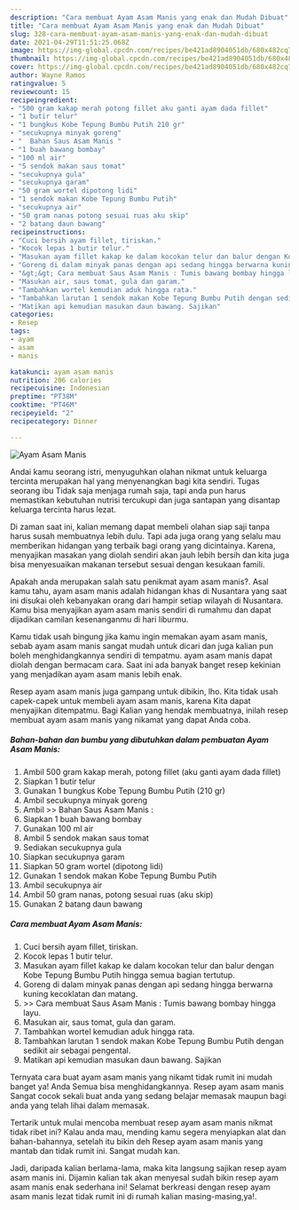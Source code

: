 ```yaml
---
description: "Cara membuat Ayam Asam Manis yang enak dan Mudah Dibuat"
title: "Cara membuat Ayam Asam Manis yang enak dan Mudah Dibuat"
slug: 328-cara-membuat-ayam-asam-manis-yang-enak-dan-mudah-dibuat
date: 2021-04-29T11:51:25.068Z
image: https://img-global.cpcdn.com/recipes/be421ad8904051db/680x482cq70/ayam-asam-manis-foto-resep-utama.jpg
thumbnail: https://img-global.cpcdn.com/recipes/be421ad8904051db/680x482cq70/ayam-asam-manis-foto-resep-utama.jpg
cover: https://img-global.cpcdn.com/recipes/be421ad8904051db/680x482cq70/ayam-asam-manis-foto-resep-utama.jpg
author: Wayne Ramos
ratingvalue: 5
reviewcount: 15
recipeingredient:
- "500 gram kakap merah potong fillet aku ganti ayam dada fillet"
- "1 butir telur"
- "1 bungkus Kobe Tepung Bumbu Putih 210 gr"
- "secukupnya minyak goreng"
- "  Bahan Saus Asam Manis "
- "1 buah bawang bombay"
- "100 ml air"
- "5 sendok makan saus tomat"
- "secukupnya gula"
- "secukupnya garam"
- "50 gram wortel dipotong lidi"
- "1 sendok makan Kobe Tepung Bumbu Putih"
- "secukupnya air"
- "50 gram nanas potong sesuai ruas aku skip"
- "2 batang daun bawang"
recipeinstructions:
- "Cuci bersih ayam fillet, tiriskan."
- "Kocok lepas 1 butir telur."
- "Masukan ayam fillet kakap ke dalam kocokan telur dan balur dengan Kobe Tepung Bumbu Putih hingga semua bagian tertutup."
- "Goreng di dalam minyak panas dengan api sedang hingga berwarna kuning kecoklatan dan matang."
- "&gt;&gt; Cara membuat Saus Asam Manis : Tumis bawang bombay hingga layu."
- "Masukan air, saus tomat, gula dan garam."
- "Tambahkan wortel kemudian aduk hingga rata."
- "Tambahkan larutan 1 sendok makan Kobe Tepung Bumbu Putih dengan sedikit air sebagai pengental."
- "Matikan api kemudian masukan daun bawang. Sajikan"
categories:
- Resep
tags:
- ayam
- asam
- manis

katakunci: ayam asam manis 
nutrition: 206 calories
recipecuisine: Indonesian
preptime: "PT38M"
cooktime: "PT46M"
recipeyield: "2"
recipecategory: Dinner

---
```



![Ayam Asam Manis](https://img-global.cpcdn.com/recipes/be421ad8904051db/680x482cq70/ayam-asam-manis-foto-resep-utama.jpg)

Andai kamu seorang istri, menyuguhkan olahan nikmat untuk keluarga tercinta merupakan hal yang menyenangkan bagi kita sendiri. Tugas seorang ibu Tidak saja menjaga rumah saja, tapi anda pun harus memastikan kebutuhan nutrisi tercukupi dan juga santapan yang disantap keluarga tercinta harus lezat.

Di zaman  saat ini, kalian memang dapat membeli olahan siap saji tanpa harus susah membuatnya lebih dulu. Tapi ada juga orang yang selalu mau memberikan hidangan yang terbaik bagi orang yang dicintainya. Karena, menyajikan masakan yang diolah sendiri akan jauh lebih bersih dan kita juga bisa menyesuaikan makanan tersebut sesuai dengan kesukaan famili. 



Apakah anda merupakan salah satu penikmat ayam asam manis?. Asal kamu tahu, ayam asam manis adalah hidangan khas di Nusantara yang saat ini disukai oleh kebanyakan orang dari hampir setiap wilayah di Nusantara. Kamu bisa menyajikan ayam asam manis sendiri di rumahmu dan dapat dijadikan camilan kesenanganmu di hari liburmu.

Kamu tidak usah bingung jika kamu ingin memakan ayam asam manis, sebab ayam asam manis sangat mudah untuk dicari dan juga kalian pun boleh menghidangkannya sendiri di tempatmu. ayam asam manis dapat diolah dengan bermacam cara. Saat ini ada banyak banget resep kekinian yang menjadikan ayam asam manis lebih enak.

Resep ayam asam manis juga gampang untuk dibikin, lho. Kita tidak usah capek-capek untuk membeli ayam asam manis, karena Kita dapat menyajikan ditempatmu. Bagi Kalian yang hendak membuatnya, inilah resep membuat ayam asam manis yang nikamat yang dapat Anda coba.

<!--inarticleads1-->

##### Bahan-bahan dan bumbu yang dibutuhkan dalam pembuatan Ayam Asam Manis:

1. Ambil 500 gram kakap merah, potong fillet (aku ganti ayam dada fillet)
1. Siapkan 1 butir telur
1. Gunakan 1 bungkus Kobe Tepung Bumbu Putih (210 gr)
1. Ambil secukupnya minyak goreng
1. Ambil  &gt;&gt; Bahan Saus Asam Manis :
1. Siapkan 1 buah bawang bombay
1. Gunakan 100 ml air
1. Ambil 5 sendok makan saus tomat
1. Sediakan secukupnya gula
1. Siapkan secukupnya garam
1. Siapkan 50 gram wortel (dipotong lidi)
1. Gunakan 1 sendok makan Kobe Tepung Bumbu Putih
1. Ambil secukupnya air
1. Ambil 50 gram nanas, potong sesuai ruas (aku skip)
1. Gunakan 2 batang daun bawang




<!--inarticleads2-->

##### Cara membuat Ayam Asam Manis:

1. Cuci bersih ayam fillet, tiriskan.
1. Kocok lepas 1 butir telur.
1. Masukan ayam fillet kakap ke dalam kocokan telur dan balur dengan Kobe Tepung Bumbu Putih hingga semua bagian tertutup.
1. Goreng di dalam minyak panas dengan api sedang hingga berwarna kuning kecoklatan dan matang.
1. &gt;&gt; Cara membuat Saus Asam Manis : Tumis bawang bombay hingga layu.
1. Masukan air, saus tomat, gula dan garam.
1. Tambahkan wortel kemudian aduk hingga rata.
1. Tambahkan larutan 1 sendok makan Kobe Tepung Bumbu Putih dengan sedikit air sebagai pengental.
1. Matikan api kemudian masukan daun bawang. Sajikan




Ternyata cara buat ayam asam manis yang nikamt tidak rumit ini mudah banget ya! Anda Semua bisa menghidangkannya. Resep ayam asam manis Sangat cocok sekali buat anda yang sedang belajar memasak maupun bagi anda yang telah lihai dalam memasak.

Tertarik untuk mulai mencoba membuat resep ayam asam manis nikmat tidak ribet ini? Kalau anda mau, mending kamu segera menyiapkan alat dan bahan-bahannya, setelah itu bikin deh Resep ayam asam manis yang mantab dan tidak rumit ini. Sangat mudah kan. 

Jadi, daripada kalian berlama-lama, maka kita langsung sajikan resep ayam asam manis ini. Dijamin kalian tak akan menyesal sudah bikin resep ayam asam manis enak sederhana ini! Selamat berkreasi dengan resep ayam asam manis lezat tidak rumit ini di rumah kalian masing-masing,ya!.

